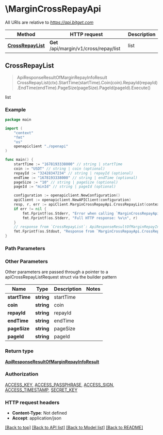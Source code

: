 # \MarginCrossRepayApi

All URIs are relative to *https://api.bitget.com*

Method | HTTP request | Description
------------- | ------------- | -------------
[**CrossRepayList**](MarginCrossRepayApi.md#CrossRepayList) | **Get** /api/margin/v1/cross/repay/list | list



## CrossRepayList

> ApiResponseResultOfMarginRepayInfoResult CrossRepayList(ctx).StartTime(startTime).Coin(coin).RepayId(repayId).EndTime(endTime).PageSize(pageSize).PageId(pageId).Execute()

list



### Example

```go
package main

import (
    "context"
    "fmt"
    "os"
    openapiclient "./openapi"
)

func main() {
    startTime := "1678193338000" // string | startTime
    coin := "USDT" // string | coin (optional)
    repayId := "32428347234" // string | repayId (optional)
    endTime := "1678193338000" // string | endTime (optional)
    pageSize := "10" // string | pageSize (optional)
    pageId := "minId" // string | pageId (optional)

    configuration := openapiclient.NewConfiguration()
    apiClient := openapiclient.NewAPIClient(configuration)
    resp, r, err := apiClient.MarginCrossRepayApi.CrossRepayList(context.Background()).StartTime(startTime).Coin(coin).RepayId(repayId).EndTime(endTime).PageSize(pageSize).PageId(pageId).Execute()
    if err != nil {
        fmt.Fprintf(os.Stderr, "Error when calling `MarginCrossRepayApi.CrossRepayList``: %v\n", err)
        fmt.Fprintf(os.Stderr, "Full HTTP response: %v\n", r)
    }
    // response from `CrossRepayList`: ApiResponseResultOfMarginRepayInfoResult
    fmt.Fprintf(os.Stdout, "Response from `MarginCrossRepayApi.CrossRepayList`: %v\n", resp)
}
```

### Path Parameters



### Other Parameters

Other parameters are passed through a pointer to a apiCrossRepayListRequest struct via the builder pattern


Name | Type | Description  | Notes
------------- | ------------- | ------------- | -------------
 **startTime** | **string** | startTime | 
 **coin** | **string** | coin | 
 **repayId** | **string** | repayId | 
 **endTime** | **string** | endTime | 
 **pageSize** | **string** | pageSize | 
 **pageId** | **string** | pageId | 

### Return type

[**ApiResponseResultOfMarginRepayInfoResult**](ApiResponseResultOfMarginRepayInfoResult.md)

### Authorization

[ACCESS_KEY](../README.md#ACCESS_KEY), [ACCESS_PASSPHRASE](../README.md#ACCESS_PASSPHRASE), [ACCESS_SIGN](../README.md#ACCESS_SIGN), [ACCESS_TIMESTAMP](../README.md#ACCESS_TIMESTAMP), [SECRET_KEY](../README.md#SECRET_KEY)

### HTTP request headers

- **Content-Type**: Not defined
- **Accept**: application/json

[[Back to top]](#) [[Back to API list]](../README.md#documentation-for-api-endpoints)
[[Back to Model list]](../README.md#documentation-for-models)
[[Back to README]](../README.md)

